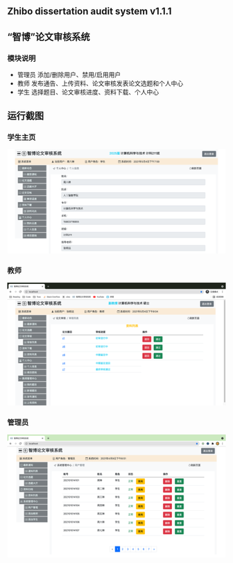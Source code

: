 ## Zhibo dissertation audit system v1.1.1
## “智博”论文审核系统

### 模块说明
- 管理员 添加/删除用户、禁用/启用用户
- 教师 发布通告、上传资料、论文审核发表论文选题和个人中心
- 学生 选择题目、论文审核进度、资料下载、个人中心

## 运行截图
### 学生主页
![alt 学生主页](./doc/学生个人信息.png)
### 教师
![alt 教师主页](./doc/教师-审核列表.png)
### 管理员
![alt 管理员-用户列表](./doc/管理员-用户列表.png)